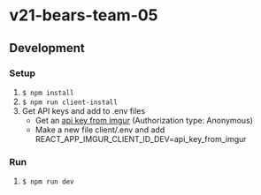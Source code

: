 # v21-bears-team-05

## Development

### Setup 
1. `$ npm install`
1. `$ npm run client-install`
1. Get API keys and add to .env files 
    - Get an [api key from imgur](https://api.imgur.com/oauth2/addclient) (Authorization type: Anonymous)
    - Make a new file client/.env and add REACT_APP_IMGUR_CLIENT_ID_DEV=api_key_from_imgur

### Run 
1. `$ npm run dev`